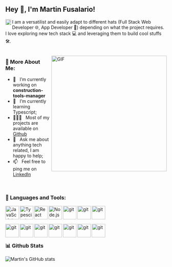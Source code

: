 ## Hey 👋, I'm Martin Fusalario!
<a href='https://www.linkedin.com/in/martin-fusalario'><img align='left' alt="linkedin" src="https://melbins.com/wp-content/uploads/icons/linkedin.svg" height='18px'/></a>

I am a versatilist and easily adapt to different hats (Full Stack Web Developer 🌐, App Developer 📱) depending on what the project requires. I love exploring new tech stack 💻 and leveraging them to build cool stuffs 🛠️. 
<br/>
<br/>

<img align="right" alt="GIF" src="https://melbins.com/wp-content/uploads/icons/full-stack-developer.gif" width="360px"/>
  
### 🧐 More About Me:

- 🔭 &nbsp; I’m currently working on **construction-tools-manager**
- 🌱 &nbsp; I’m currently learning Typescript; 
- 👨🏻‍💻 &nbsp; Most of my projects are available on [Github](https://github.com/SnowFusx)
- 💬 &nbsp; Ask me about anything tech related, I am happy to help;
- 📫 &nbsp; Feel free to ping me on [LinkedIn](https://www.linkedin.com/in/martin-fusalario/)

<br/>

### 🔨 Languages and Tools:

<div>
<a href="https://developer.mozilla.org/en-US/docs/Web/JavaScript" target="_blank"> <img align="left" alt="JavaScript" height ="42px"  src="https://melbins.com/wp-content/uploads/icons/JavaScript-dark.svg"> </a>
<a href="https://www.typescriptlang.org/" target="_blank"><img align="left" alt="Typescirpt" height ="42px" src="https://melbins.com/wp-content/uploads/icons/TypeScript-dark.svg"></a>
<a href="https://reactjs.org/" target="_blank"> <img align="left" alt="React" height ="42px" src="https://melbins.com/wp-content/uploads/icons/React-Dark.svg"></a>
<a href="https://nodejs.org" target="_blank"><img align="left" alt="Node.js" height ="42px" src="https://melbins.com/wp-content/uploads/icons/NodeJS-Dark.svg"></a>
<a href="https://git-scm.com/" target="_blank"> <img src="https://melbins.com/wp-content/uploads/icons/Git.svg" align="left" alt="git" height='42px'/> </a>
<a href="https://www.mysql.com/" target="_blank"> <img src="https://melbins.com/wp-content/uploads/icons/MySQL-Dark.svg" align="left" alt="git" height='42px'/> </a>
<a href="https://www.mongodb.com/es" target="_blank"> <img src="https://melbins.com/wp-content/uploads/icons/MongoDB.svg" align="left" alt="git" height='42px'/> </a>
</div>
<br/>
<br/>
<br/>
<div style="margin-top:5px;">
<a href="https://astro.build/" target="_blank"> <img src="https://melbins.com/wp-content/uploads/icons/Astro.svg" align="left" alt="git" height='42px'/> </a>
<a href="https://vitejs.dev/" target="_blank"> <img src="https://melbins.com/wp-content/uploads/icons/Vite-Dark.svg" align="left" alt="git" height='42px'/> </a>
<a href="https://tailwindcss.com/" target="_blank"> <img src="https://melbins.com/wp-content/uploads/icons/TailwindCSS-Dark.svg" align="left" alt="git" height='42px'/> </a>
<a href="https://nestjs.com/" target="_blank"> <img src="https://melbins.com/wp-content/uploads/icons/NestJS-Dark.svg" align="left" alt="git" height='42px'/> </a>
<a href="https://developer.mozilla.org/es/docs/Web/CSS" target="_blank"> <img src="https://melbins.com/wp-content/uploads/icons/CSS.svg" align="left" alt="git" height='42px'/> </a>
<a href="https://www.prisma.io/" target="_blank"> <img src="https://melbins.com/wp-content/uploads/icons/Prisma.svg" align="left" alt="git" height='42px'/> </a>
<a href="https://expressjs.com/" target="_blank"> <img src="https://melbins.com/wp-content/uploads/icons/ExpressJS-Dark.svg" align="left" alt="git" height='42px'/> </a>
</div>

<br/>
<br/>

### 📊 Github Stats

![Martin's GitHub stats](https://github-readme-stats.vercel.app/api?username=SnowFusx&show_icons=true&theme=tokyonight)
